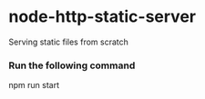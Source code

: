 # node-http-static-server
Serving static files from scratch 

### Run the following command
  npm run start
